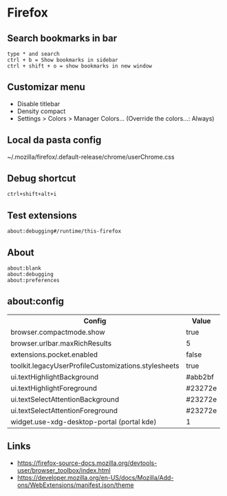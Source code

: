 # Firefox

## Search bookmarks in bar
```
type * and search
ctrl + b = Show bookmarks in sidebar
ctrl + shift + o = show bookmarks in new window
```

## Customizar menu
- Disable titlebar
- Density compact
- Settings > Colors > Manager Colors... (Override the colors...: Always)

## Local da pasta config
~/.mozilla/firefox/.default-release/chrome/userChrome.css

## Debug shortcut
```
ctrl+shift+alt+i
```

## Test extensions
```
about:debugging#/runtime/this-firefox
```

## About
```
about:blank
about:debugging
about:preferences
```

## about:config
<table>
  <tr>
    <th>Config</th>
    <th>Value</th>
  </tr>
  <tr>
    <td>browser.compactmode.show</td>
    <td>true</td>
  </tr>
  <tr>
    <td>browser.urlbar.maxRichResults</td>
    <td>5</td>
  </tr>
  <tr>
    <td>extensions.pocket.enabled</td>
    <td>false</td>
  </tr>
  <tr>
    <td>toolkit.legacyUserProfileCustomizations.stylesheets</td>
    <td>true</td>
  </tr>
  <tr>
    <td>ui.textHighlightBackground</td>
    <td>#abb2bf</td>
  </tr>
  <tr>
    <td>ui.textHighlightForeground</td>
    <td>#23272e</td>
  </tr>
    <td>ui.textSelectAttentionBackground</td>
    <td>#23272e</td>
  </tr>
    <td>ui.textSelectAttentionForeground</td>
    <td>#23272e</td>
  </tr>
  <tr>
    <td>widget.use-xdg-desktop-portal (portal kde)</td>
    <td>1</td>
  </tr>
</table>

## Links
- https://firefox-source-docs.mozilla.org/devtools-user/browser_toolbox/index.html
- https://developer.mozilla.org/en-US/docs/Mozilla/Add-ons/WebExtensions/manifest.json/theme
